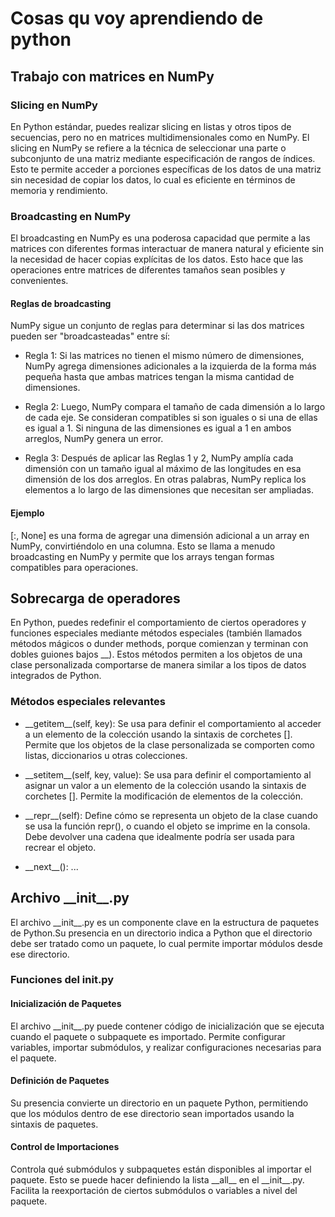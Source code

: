 
# Cosas qu voy aprendiendo de python

## Trabajo con matrices en NumPy

### Slicing en NumPy

En Python estándar, puedes realizar slicing en listas y otros tipos de secuencias, pero no en matrices multidimensionales como en NumPy.
El slicing en NumPy se refiere a la técnica de seleccionar una parte o subconjunto de una matriz mediante especificación de rangos de índices. Esto te permite acceder a porciones específicas de los datos de una matriz sin necesidad de copiar los datos, lo cual es eficiente en términos de memoria y rendimiento.

### Broadcasting en NumPy

El broadcasting en NumPy es una poderosa capacidad que permite a las matrices con diferentes formas interactuar de manera natural y eficiente sin la necesidad de hacer copias explícitas de los datos. Esto hace que las operaciones entre matrices de diferentes tamaños sean posibles y convenientes.

#### Reglas de broadcasting

NumPy sigue un conjunto de reglas para determinar si las dos matrices pueden ser "broadcasteadas" entre sí:

- Regla 1: Si las matrices no tienen el mismo número de dimensiones, NumPy agrega dimensiones adicionales a la izquierda de la forma más pequeña hasta que ambas matrices tengan la misma cantidad de dimensiones.

- Regla 2: Luego, NumPy compara el tamaño de cada dimensión a lo largo de cada eje. Se consideran compatibles si son iguales o si una de ellas es igual a 1. Si ninguna de las dimensiones es igual a 1 en ambos arreglos, NumPy genera un error.

- Regla 3: Después de aplicar las Reglas 1 y 2, NumPy amplía cada dimensión con un tamaño igual al máximo de las longitudes en esa dimensión de los dos arreglos. En otras palabras, NumPy replica los elementos a lo largo de las dimensiones que necesitan ser ampliadas.

#### Ejemplo

[:, None] es una forma de agregar una dimensión adicional a un array en NumPy, convirtiéndolo en una columna. Esto se llama a menudo broadcasting en NumPy y permite que los arrays tengan formas compatibles para operaciones.

## Sobrecarga de operadores

En Python, puedes redefinir el comportamiento de ciertos operadores y funciones especiales mediante métodos especiales (también llamados métodos mágicos o dunder methods, porque comienzan y terminan con dobles guiones bajos __). Estos métodos permiten a los objetos de una clase personalizada comportarse de manera similar a los tipos de datos integrados de Python.

### Métodos especiales relevantes

- \_\_getitem\_\_(self, key):
Se usa para definir el comportamiento al acceder a un elemento de la colección usando la sintaxis de corchetes [].
Permite que los objetos de la clase personalizada se comporten como listas, diccionarios u otras colecciones.

- \_\_setitem\_\_(self, key, value):
Se usa para definir el comportamiento al asignar un valor a un elemento de la colección usando la sintaxis de corchetes [].
Permite la modificación de elementos de la colección.

- \_\_repr\_\_(self):
Define cómo se representa un objeto de la clase cuando se usa la función repr(), o cuando el objeto se imprime en la consola.
Debe devolver una cadena que idealmente podría ser usada para recrear el objeto.

- \_\_next\_\_(): ...

## Archivo \_\_init\_\_.py

El archivo \_\_init\_\_.py es un componente clave en la estructura de paquetes de Python.Su presencia en un directorio indica a Python que el directorio debe ser tratado como un paquete, lo cual permite importar módulos desde ese directorio.

### Funciones del __init__.py

#### Inicialización de Paquetes

El archivo \_\_init\_\_.py puede contener código de inicialización que se ejecuta cuando el paquete o subpaquete es importado. Permite configurar variables, importar submódulos, y realizar configuraciones necesarias para el paquete.

#### Definición de Paquetes

Su presencia convierte un directorio en un paquete Python, permitiendo que los módulos dentro de ese directorio sean importados usando la sintaxis de paquetes.

#### Control de Importaciones

Controla qué submódulos y subpaquetes están disponibles al importar el paquete. Esto se puede hacer definiendo la lista \_\_all\_\_ en el \_\_init\_\_.py. Facilita la reexportación de ciertos submódulos o variables a nivel del paquete.
